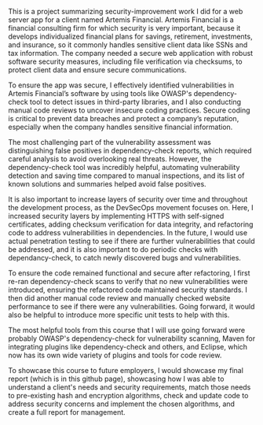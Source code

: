 This is a project summarizing security-improvement work I did for a web server app for a client named Artemis Financial.
Artemis Financial is a financial consulting firm for which security is very important, because it develops individualized financial plans for savings, retirement, investments, and insurance,
so it commonly handles sensitive client data like SSNs and tax information. 
The company needed a secure web application with robust software security measures, including file verification via checksums, to protect client data and ensure secure communications.  

To ensure the app was secure, I effectively identified vulnerabilities in Artemis Financial’s software by using tools like OWASP's dependency-check tool to detect issues in third-party libraries,
and I also conducting manual code reviews to uncover insecure coding practices. 
Secure coding is critical to prevent data breaches and protect a company’s reputation, especially when the company handles sensitive financial information.

The most challenging part of the vulnerability assessment was distinguishing false positives in dependency-check reports, which required careful analysis to avoid overlooking real threats. 
However, the dependency-check tool was incredibly helpful, automating vulnerability detection and saving time compared to manual inspections, and its list of known solutions and summaries helped avoid false positives.

It is also important to increase layers of security over time and throughout the development process, as the DevSecOps movement focuses on.
Here, I increased security layers by implementing HTTPS with self-signed certificates, adding checksum verification for data integrity, and refactoring code to address vulnerabilities in dependencies. 
In the future, I would use actual penetration testing to see if there are further vulnerabilities that could be addressed, and it is also important to do periodic checks with
dependancy-check, to catch newly discovered bugs and vulnerabilities.

To ensure the code remained functional and secure after refactoring, I first re-ran dependency-check scans to verify that no new vulnerabilities were introduced, 
ensuring the refactored code maintained security standards. I then did another manual code review and manually checked website performance to see if there were any vulnerabilities. Going forward, it would also be helpful
to introduce more specific unit tests to help with this. 

The most helpful tools from this course that I will use going forward were probably OWASP's dependency-check for vulnerability scanning, Maven for integrating plugins like dependency-check and others,
and Eclipse, which now has its own wide variety of plugins and tools for code review.

To showcase this course to future employers, I would showcase my final report (which is in this github page), showcasing how I was able to understand a client's needs and security requirements,
match those needs to pre-existing hash and encryption algorithms, check and update code to address security concerns and implement the chosen algorithms, and create a full report for management.

